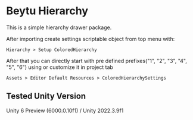 # Beytu Hierarchy
This is a simple hierarchy drawer package. 

After importing create settings scriptable object from top menu with:
```
Hierarchy > Setup ColoredHierarchy
```

After that you can directly start with pre defined prefixes(\"1\", \"2\", \"3\", \"4\", \"5\", \"6\") using or customize it in project tab
```
Assets > Editor Default Resources > ColoredHierarchySettings
```

## Tested Unity Version
Unity 6 Preview (6000.0.10f1) /
Unity 2022.3.9f1